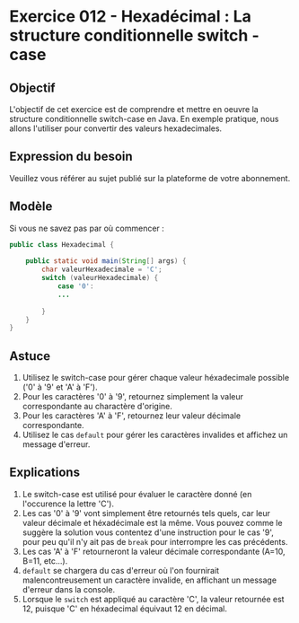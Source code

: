 # Exercice 012 - Hexadécimal : La structure conditionnelle switch - case

## Objectif
L'objectif de cet exercice est de comprendre et mettre en oeuvre la structure conditionnelle switch-case en Java. En exemple pratique, nous allons l'utiliser pour convertir des valeurs hexadecimales.

## Expression du besoin
Veuillez vous référer au sujet publié sur la plateforme de votre abonnement.

## Modèle
Si vous ne savez pas par où commencer :

```java
public class Hexadecimal {
    
    public static void main(String[] args) {
        char valeurHexadecimale = 'C';
        switch (valeurHexadecimale) {
            case '0':
            ...
            
        }
    }
}
```

## Astuce
1. Utilisez le switch-case pour gérer chaque valeur héxadecimale possible ('0' à '9' et 'A' à 'F').
2. Pour les caractères '0' à '9', retournez simplement la valeur correspondante au charactère d'origine.
3. Pour les caractères 'A' à 'F', retournez leur valeur décimale correspondante.
4. Utilisez le cas `default` pour gérer les caractères invalides et affichez un message d'erreur.

## Explications
1. Le switch-case est utilisé pour évaluer le caractère donné (en l'occurence la lettre 'C').
2. Les cas '0' à '9' vont simplement être retournés tels quels, car leur valeur décimale et héxadécimale est la même. 
Vous pouvez comme le suggère la solution vous contentez d'une instruction pour le cas '9', pour peu qu'il n'y ait pas de `break` pour interrompre les cas précédents.
3. Les cas 'A' à 'F' retourneront la valeur décimale correspondante (A=10, B=11, etc...).
4. `default` se chargera du cas d'erreur où l'on fournirait malencontreusement un caractère invalide, en affichant un message d'erreur dans la console.
5. Lorsque le `switch` est appliqué au caractère 'C', la valeur retournée est 12, puisque 'C' en héxadecimal équivaut 12 en décimal.